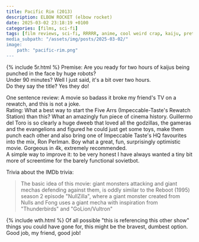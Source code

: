```yaml
---
title: Pacific Rim (2013)
description: ELBOW ROCKET (elbow rocket)
date: 2025-03-02 23:18:19 +0100
categories: [films, sci-fi]
tags: [film reviews, sci-fi, RRRRR, anime, cool weird crap, kaiju, pretty metal, let's punch our way out, they say the title]
media_subpath: "/assets/img/posts/2025-03-02/"
image:
    path: "pacific-rim.png"
---
```

{% include 5r.html %}
<span class="reviewsection">Premise:</span> Are you ready for two hours of kaijus being punched in the face by huge robots?<br/>
<span class="reviewsection">Under 90 minutes?</span> Well I just said, it's a bit over two hours.<br/>
<span class="reviewsection">Do they say the title?</span> Yes they do!

<span class="reviewsection">One sentence review:</span> A movie so badass it broke my friend's TV on a rewatch, and this is not a joke.<br/>
<span class="reviewsection">Rating:</span> What a best way to start the Five Arrs (Impeccable-Taste's Rewatch Station) than this? What an amazingly fun piece of cinema history. Guillermo del Toro is so clearly a huge dweeb that loved all the godzillas, the gameras and the evangelions and figured he could just get some toys, make them punch each other and also bring one of Impeccable Taste's HQ favourites into the mix, Ron Perlman. Boy what a great, fun, surprisingly optimistic movie. Gorgeous in 4k, extremely recommended.<br/>
<span class="reviewsection">A simple way to improve it:</span> to be very honest I have always wanted a tiny bit more of screentime for the barely functional sovietbot.

<span class="reviewsection">Trivia about the IMDb trivia:</span>
> The basic idea of this movie: giant monsters attacking and giant mechas defending against them, is oddly similar to the Reboot (1995) season 2 episode "NullZilla", where a giant monster created from Nulls and Fong uses a giant mecha with inspiration from "Thunderbirds" and "GoLion/Vultron"

{% include wth.html %}
Of all possible "this is referencing this other show" things you could have gone for, this might be the bravest, dumbest option. Good job, my friend, good job!